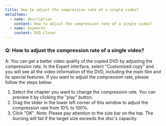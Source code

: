 ```yaml
---
title: How to adjust the compression rate of a single video?
metaItems:
  - name: description
    content: How to adjust the compression rate of a single video?
  - name: keywords
    content: DVD Cloner
---
```


### Q: How to adjust the compression rate of a single video?

A:
You can get a better video quality of the copied DVD by adjusting the compression rate. In the Expert interface, select "Customized copy" and you will see all the video information of the DVD, including the main film and its special features.
If you want to adjust the compression rate, please follow the steps below:
1. Select the chapter you want to change the compression rate. You can preview it by clicking the "play" button.
2. Drag the slider in the lower left corner of this window to adjust the compression rate from 10% to 100%.
3. Click "OK". 
Note: Please pay attention to the size bar on the top. The burning will fail if the target size exceeds the disc's capacity.
